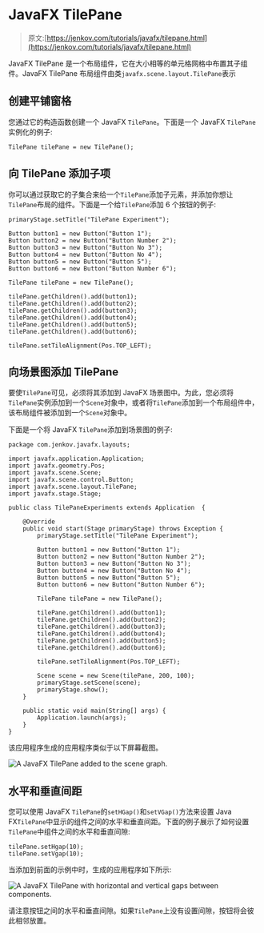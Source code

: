 # JavaFX TilePane

> 原文:[https://jenkov.com/tutorials/javafx/tilepane.html](https://jenkov.com/tutorials/javafx/tilepane.html)

JavaFX TilePane 是一个布局组件，它在大小相等的单元格网格中布置其子组件。JavaFX TilePane 布局组件由类`javafx.scene.layout.TilePane`表示

## 创建平铺窗格

您通过它的构造函数创建一个 JavaFX `TilePane`。下面是一个 JavaFX `TilePane`实例化的例子:

```
TilePane tilePane = new TilePane();

```

## 向 TilePane 添加子项

你可以通过获取它的子集合来给一个`TilePane`添加子元素，并添加你想让`TilePane`布局的组件。下面是一个给`TilePane`添加 6 个按钮的例子:

```
primaryStage.setTitle("TilePane Experiment");

Button button1 = new Button("Button 1");
Button button2 = new Button("Button Number 2");
Button button3 = new Button("Button No 3");
Button button4 = new Button("Button No 4");
Button button5 = new Button("Button 5");
Button button6 = new Button("Button Number 6");

TilePane tilePane = new TilePane();

tilePane.getChildren().add(button1);
tilePane.getChildren().add(button2);
tilePane.getChildren().add(button3);
tilePane.getChildren().add(button4);
tilePane.getChildren().add(button5);
tilePane.getChildren().add(button6);

tilePane.setTileAlignment(Pos.TOP_LEFT);

```

## 向场景图添加 TilePane

要使`TilePane`可见，必须将其添加到 JavaFX 场景图中。为此，您必须将`TilePane`实例添加到一个`Scene`对象中，或者将`TilePane`添加到一个布局组件中，该布局组件被添加到一个`Scene`对象中。

下面是一个将 JavaFX `TilePane`添加到场景图的例子:

```
package com.jenkov.javafx.layouts;

import javafx.application.Application;
import javafx.geometry.Pos;
import javafx.scene.Scene;
import javafx.scene.control.Button;
import javafx.scene.layout.TilePane;
import javafx.stage.Stage;

public class TilePaneExperiments extends Application  {

    @Override
    public void start(Stage primaryStage) throws Exception {
        primaryStage.setTitle("TilePane Experiment");

        Button button1 = new Button("Button 1");
        Button button2 = new Button("Button Number 2");
        Button button3 = new Button("Button No 3");
        Button button4 = new Button("Button No 4");
        Button button5 = new Button("Button 5");
        Button button6 = new Button("Button Number 6");

        TilePane tilePane = new TilePane();

        tilePane.getChildren().add(button1);
        tilePane.getChildren().add(button2);
        tilePane.getChildren().add(button3);
        tilePane.getChildren().add(button4);
        tilePane.getChildren().add(button5);
        tilePane.getChildren().add(button6);

        tilePane.setTileAlignment(Pos.TOP_LEFT);

        Scene scene = new Scene(tilePane, 200, 100);
        primaryStage.setScene(scene);
        primaryStage.show();
    }

    public static void main(String[] args) {
        Application.launch(args);
    }
}

```

该应用程序生成的应用程序类似于以下屏幕截图。

![A JavaFX TilePane added to the scene graph.](../Images/71c0857f80963c287c3eacb3c0a0a513.png)

## 水平和垂直间距

您可以使用 JavaFX `TilePane`的`setHGap()`和`setVGap()`方法来设置 Java FX`TilePane`中显示的组件之间的水平和垂直间距。下面的例子展示了如何设置`TilePane`中组件之间的水平和垂直间隙:

```
tilePane.setHgap(10);
tilePane.setVgap(10);

```

当添加到前面的示例中时，生成的应用程序如下所示:

![A JavaFX TilePane with horizontal and vertical gaps between components.](../Images/ed46f6df9cac852e9d3cc0a7cc2b9588.png)

请注意按钮之间的水平和垂直间隙。如果`TilePane`上没有设置间隙，按钮将会彼此相邻放置。